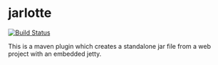 # jarlotte

[![Build Status](https://travis-ci.org/metacoder/jarlotte.svg?branch=master)](https://travis-ci.org/metacoder/jarlotte)

This is a maven plugin which creates a standalone jar file from a web project with an embedded jetty.

